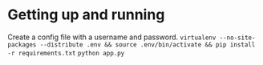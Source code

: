 # Getting up and running
Create a config file with a username and password.
`virtualenv --no-site-packages --distribute .env && source .env/bin/activate && pip install -r requirements.txt`
`python app.py`
